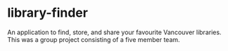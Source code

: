 # library-finder
An application to find, store, and share your favourite Vancouver libraries. This
was a group project consisting of a five member team.
